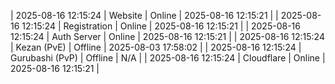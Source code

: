 | 2025-08-16 12:15:24 | Website | Online | 2025-08-16 12:15:21 |
| 2025-08-16 12:15:24 | Registration | Online | 2025-08-16 12:15:21 |
| 2025-08-16 12:15:24 | Auth Server | Online | 2025-08-16 12:15:21 |
| 2025-08-16 12:15:24 | Kezan (PvE) | Offline | 2025-08-03 17:58:02 |
| 2025-08-16 12:15:24 | Gurubashi (PvP) | Offline | N/A |
| 2025-08-16 12:15:24 | Cloudflare | Online | 2025-08-16 12:15:21 |
